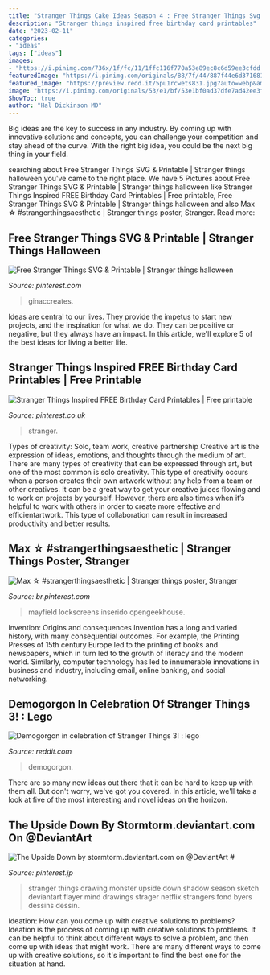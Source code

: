 ```yaml
---
title: "Stranger Things Cake Ideas Season 4 : Free Stranger Things Svg &amp; Printable"
description: "Stranger things inspired free birthday card printables"
date: "2023-02-11"
categories:
- "ideas"
tags: ["ideas"]
images:
- "https://i.pinimg.com/736x/1f/fc/11/1ffc116f770a53e89ec8c6d59ee3cfdd.jpg"
featuredImage: "https://i.pinimg.com/originals/88/7f/44/887f44e6d3716818a2d4a17fab8d6065.jpg"
featured_image: "https://preview.redd.it/5pu1rcwets831.jpg?auto=webp&amp;s=f8fa3f0bc5108b61f51489cbee2ed56467d2da88"
image: "https://i.pinimg.com/originals/53/e1/bf/53e1bf0ad37dfe7ad42ee3fcd1ec1281.jpg"
ShowToc: true
author: "Hal Dickinson MD"
---
```



Big ideas are the key to success in any industry. By coming up with innovative solutions and concepts, you can challenge your competition and stay ahead of the curve. With the right big idea, you could be the next big thing in your field.

	

		
searching about Free Stranger Things SVG &amp; Printable | Stranger things halloween you've came to the right place. We have 5 Pictures about Free Stranger Things SVG &amp; Printable | Stranger things halloween like Stranger Things Inspired FREE Birthday Card Printables | Free printable, Free Stranger Things SVG &amp; Printable | Stranger things halloween and also Max ☆ #strangerthingsaesthetic | Stranger things poster, Stranger. Read more:
		
    
## Free Stranger Things SVG &amp; Printable | Stranger Things Halloween

<img loading=lazy src="https://i.pinimg.com/originals/88/7f/44/887f44e6d3716818a2d4a17fab8d6065.jpg" onerror="this.onerror=null;this.src='https://tse4.mm.bing.net/th?id=OIP._yEy_Cx5R6YTuRu0vKhNfwHaI9&amp;pid=15.1';" alt="Free Stranger Things SVG &amp; Printable | Stranger things halloween">

_Source: pinterest.com_

>ginaccreates. 

	

Ideas are central to our lives. They provide the impetus to start new projects, and the inspiration for what we do. They can be positive or negative, but they always have an impact. In this article, we'll explore 5 of the best ideas for living a better life.

    
## Stranger Things Inspired FREE Birthday Card Printables | Free Printable

<img loading=lazy src="https://i.pinimg.com/736x/1f/fc/11/1ffc116f770a53e89ec8c6d59ee3cfdd.jpg" onerror="this.onerror=null;this.src='https://tse4.mm.bing.net/th?id=OIP.otFUXP_c_sVTZ7LZxfymPAHaLG&amp;pid=15.1';" alt="Stranger Things Inspired FREE Birthday Card Printables | Free printable">

_Source: pinterest.co.uk_

>stranger. 

	

Types of creativity: Solo, team work, creative partnership
Creative art is the expression of ideas, emotions, and thoughts through the medium of art. There are many types of creativity that can be expressed through art, but one of the most common is solo creativity. This type of creativity occurs when a person creates their own artwork without any help from a team or other creatives. It can be a great way to get your creative juices flowing and to work on projects by yourself. However, there are also times when it’s helpful to work with others in order to create more effective and efficientartwork. This type of collaboration can result in increased productivity and better results.

    
## Max ☆ #strangerthingsaesthetic | Stranger Things Poster, Stranger

<img loading=lazy src="https://i.pinimg.com/736x/59/91/19/5991193bf6f3ae49ecff8e06ca8bde14.jpg" onerror="this.onerror=null;this.src='https://tse3.mm.bing.net/th?id=OIP.JcSQ0ysYZHZlZAqwfqw5WwAAAA&amp;pid=15.1';" alt="Max ☆ #strangerthingsaesthetic | Stranger things poster, Stranger">

_Source: br.pinterest.com_

>mayfield lockscreens inserido opengeekhouse. 

	

Invention: Origins and consequences
Invention has a long and varied history, with many consequential outcomes. For example, the Printing Presses of 15th century Europe led to the printing of books and newspapers, which in turn led to the growth of literacy and the modern world. Similarly, computer technology has led to innumerable innovations in business and industry, including email, online banking, and social networking.

    
## Demogorgon In Celebration Of Stranger Things 3! : Lego

<img loading=lazy src="https://preview.redd.it/5pu1rcwets831.jpg?auto=webp&amp;s=f8fa3f0bc5108b61f51489cbee2ed56467d2da88" onerror="this.onerror=null;this.src='https://tse1.mm.bing.net/th?id=OIP.nDkC2c8Cx6B9VPdZx2Pf3wHaJ4&amp;pid=15.1';" alt="Demogorgon in celebration of Stranger Things 3! : lego">

_Source: reddit.com_

>demogorgon. 

	

There are so many new ideas out there that it can be hard to keep up with them all. But don't worry, we've got you covered. In this article, we'll take a look at five of the most interesting and novel ideas on the horizon.

    
## The Upside Down By Stormtorm.deviantart.com On @DeviantArt #

<img loading=lazy src="https://i.pinimg.com/originals/53/e1/bf/53e1bf0ad37dfe7ad42ee3fcd1ec1281.jpg" onerror="this.onerror=null;this.src='https://tse1.mm.bing.net/th?id=OIP.skSK3BdwsjInln_gHYFzqgHaFp&amp;pid=15.1';" alt="The Upside Down by stormtorm.deviantart.com on @DeviantArt #">

_Source: pinterest.jp_

>stranger things drawing monster upside down shadow season sketch deviantart flayer mind drawings strager netflix strangers fond byers dessins dessin. 

	

Ideation: How can you come up with creative solutions to problems?
Ideation is the process of coming up with creative solutions to problems. It can be helpful to think about different ways to solve a problem, and then come up with ideas that might work. There are many different ways to come up with creative solutions, so it's important to find the best one for the situation at hand.

